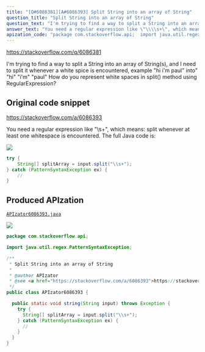 ```yaml
---
title: "[Q#6086381][A#6086393] Split String into an array of String"
question_title: "Split String into an array of String"
question_text: "I'm trying to find a way to split a String into an array of String(s), and I need to split it whenever a white spice is encountered, example \"hi i'm paul\" into\" \"hi\" \"i'm\" \"paul\" How do you represent white spaces in split() method using RegularExpression?"
answer_text: "You need a regular expression like \"\\\\s+\", which means: split whenever at least one whitespace is encountered. The full Java code is:"
apization_code: "package com.stackoverflow.api;  import java.util.regex.PatternSyntaxException;  /**  * Split String into an array of String  *  * @author APIzator  * @see <a href=\"https://stackoverflow.com/a/6086393\">https://stackoverflow.com/a/6086393</a>  */ public class APIzator6086393 {    public static void string(String input) throws Exception {     try {       String[] splitArray = input.split(\"\\\\s+\");     } catch (PatternSyntaxException ex) {       //     }   } }"
---
```


https://stackoverflow.com/q/6086381

I&#x27;m trying to find a way to split a String into an array of String(s), and I need to split it whenever a white spice is encountered, example
&quot;hi i&#x27;m paul&quot;
into&quot;
&quot;hi&quot; &quot;i&#x27;m&quot; &quot;paul&quot;
How do you represent white spaces in split() method using RegularExpression?



## Original code snippet

https://stackoverflow.com/a/6086393

You need a regular expression like &quot;\\s+&quot;, which means: split whenever at least one whitespace is encountered. The full Java code is:

<div class="code-logo"><img src="/stackoverflow.png" /></div>

```java
try {
    String[] splitArray = input.split("\\s+");
} catch (PatternSyntaxException ex) {
    // 
}
```

## Produced APIzation

[`APIzator6086393.java`](https://github.com/blind-papers/apization-temp-data/raw/main/search/APIzator6086393.java)

<div class="code-logo"><img src="/apizator.png" /></div>

```java
package com.stackoverflow.api;

import java.util.regex.PatternSyntaxException;

/**
 * Split String into an array of String
 *
 * @author APIzator
 * @see <a href="https://stackoverflow.com/a/6086393">https://stackoverflow.com/a/6086393</a>
 */
public class APIzator6086393 {

  public static void string(String input) throws Exception {
    try {
      String[] splitArray = input.split("\\s+");
    } catch (PatternSyntaxException ex) {
      //
    }
  }
}

```